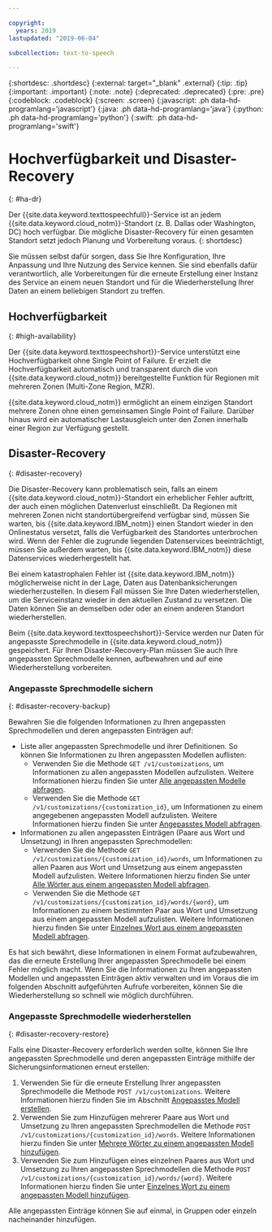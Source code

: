 ```yaml
---

copyright:
  years: 2019
lastupdated: "2019-06-04"

subcollection: text-to-speech

---
```


{:shortdesc: .shortdesc}
{:external: target="_blank" .external}
{:tip: .tip}
{:important: .important}
{:note: .note}
{:deprecated: .deprecated}
{:pre: .pre}
{:codeblock: .codeblock}
{:screen: .screen}
{:javascript: .ph data-hd-programlang='javascript'}
{:java: .ph data-hd-programlang='java'}
{:python: .ph data-hd-programlang='python'}
{:swift: .ph data-hd-programlang='swift'}

# Hochverfügbarkeit und Disaster-Recovery
{: #ha-dr}

Der {{site.data.keyword.texttospeechfull}}-Service ist an jedem {{site.data.keyword.cloud_notm}}-Standort (z. B. Dallas oder Washington, DC) hoch verfügbar. Die mögliche Disaster-Recovery für einen gesamten Standort setzt jedoch Planung und  Vorbereitung voraus.
{: shortdesc}

Sie müssen selbst dafür sorgen, dass Sie Ihre Konfiguration, Ihre Anpassung und Ihre Nutzung des Service kennen. Sie sind ebenfalls dafür verantwortlich, alle Vorbereitungen für die erneute Erstellung einer Instanz des Service an einem neuen Standort und für die Wiederherstellung Ihrer Daten an einem beliebigen Standort zu treffen.

## Hochverfügbarkeit
{: #high-availability}

Der {{site.data.keyword.texttospeechshort}}-Service unterstützt eine Hochverfügbarkeit ohne Single Point of Failure. Er erzielt die Hochverfügbarkeit automatisch und transparent durch die von {{site.data.keyword.cloud_notm}} bereitgestellte Funktion für Regionen mit mehreren Zonen (Multi-Zone Region, MZR).

{{site.data.keyword.cloud_notm}} ermöglicht an einem einzigen Standort mehrere Zonen ohne einen gemeinsamen Single Point of Failure. Darüber hinaus wird ein automatischer Lastausgleich unter den Zonen innerhalb einer Region zur Verfügung gestellt.

## Disaster-Recovery
{: #disaster-recovery}

Die Disaster-Recovery kann problematisch sein, falls an einem {{site.data.keyword.cloud_notm}}-Standort ein erheblicher Fehler auftritt, der auch einen möglichen Datenverlust einschließt. Da Regionen mit mehreren Zonen nicht standortübergreifend verfügbar sind, müssen Sie warten, bis {{site.data.keyword.IBM_notm}} einen Standort wieder in den Onlinestatus versetzt, falls die Verfügbarkeit des Standortes unterbrochen wird. Wenn der Fehler die zugrunde liegenden Datenservices beeinträchtigt, müssen Sie außerdem warten, bis {{site.data.keyword.IBM_notm}} diese Datenservices wiederhergestellt hat.

Bei einem katastrophalen Fehler ist {{site.data.keyword.IBM_notm}} möglicherweise nicht in der Lage, Daten aus Datenbanksicherungen wiederherzustellen. In diesem Fall müssen Sie Ihre Daten wiederherstellen, um die Serviceinstanz wieder in den aktuellen Zustand zu versetzen. Die Daten können Sie an demselben oder oder an einem anderen Standort wiederherstellen.

Beim {{site.data.keyword.texttospeechshort}}-Service werden nur Daten für angepasste Sprechmodelle in {{site.data.keyword.cloud_notm}} gespeichert. Für Ihren Disaster-Recovery-Plan müssen Sie auch Ihre angepassten Sprechmodelle kennen, aufbewahren und auf eine Wiederherstellung vorbereiten.

### Angepasste Sprechmodelle sichern
{: #disaster-recovery-backup}

Bewahren Sie die folgenden Informationen zu Ihren angepassten Sprechmodellen und deren angepassten Einträgen auf:

-   Liste aller angepassten Sprechmodelle und ihrer Definitionen. So können Sie Informationen zu Ihren angepassten Modellen auflisten:
    -   Verwenden Sie die Methode `GET /v1/customizations`, um Informationen zu allen angepassten Modellen aufzulisten. Weitere Informationen hierzu finden Sie unter [Alle angepassten Modelle abfragen](/docs/services/text-to-speech?topic=text-to-speech-customModels#cuModelsQueryAll).
    -   Verwenden Sie die Methode `GET /v1/customizations/{customization_id}`, um Informationen zu einem angegebenen angepassten Modell aufzulisten. Weitere Informationen hierzu finden Sie unter [Angepasstes Modell abfragen](/docs/services/text-to-speech?topic=text-to-speech-customModels#cuModelsQuery).
-   Informationen zu allen angepassten Einträgen (Paare aus Wort und Umsetzung) in Ihren angepassten Sprechmodellen:
    -   Verwenden Sie die Methode `GET /v1/customizations/{customization_id}/words`, um Informationen zu allen Paaren aus Wort und Umsetzung aus einem angepassten Modell aufzulisten. Weitere Informationen hierzu finden Sie unter [Alle Wörter aus einem angepassten Modell abfragen](/docs/services/text-to-speech?topic=text-to-speech-customWords#cuWordsQueryModel).
    -   Verwenden Sie die Methode `GET /v1/customizations/{customization_id}/words/{word}`, um Informationen zu einem bestimmten Paar aus Wort und Umsetzung aus einem angepassten Modell aufzulisten. Weitere Informationen hierzu finden Sie unter [Einzelnes Wort aus einem angepassten Modell abfragen](/docs/services/text-to-speech?topic=text-to-speech-customWords#cuWordQueryModel).

Es hat sich bewährt, diese Informationen in einem Format aufzubewahren, das die erneute Erstellung Ihrer angepassten Sprechmodelle bei einem Fehler möglich macht. Wenn Sie die Informationen zu Ihren angepassten Modellen und angepassten Einträgen aktiv verwalten und im Voraus die im folgenden Abschnitt aufgeführten Aufrufe vorbereiten, können Sie die Wiederherstellung so schnell wie möglich durchführen.

### Angepasste Sprechmodelle wiederherstellen
{: #disaster-recovery-restore}

Falls eine Disaster-Recovery erforderlich werden sollte, können Sie Ihre angepassten Sprechmodelle und deren angepassten Einträge mithilfe der Sicherungsinformationen erneut erstellen:

1.  Verwenden Sie für die erneute Erstellung Ihrer angepassten Sprechmodelle die Methode `POST /v1/customizations`. Weitere Informationen hierzu finden Sie im Abschnitt [Angepasstes Modell erstellen](/docs/services/text-to-speech?topic=text-to-speech-customModels#cuModelsCreate).
1.  Verwenden Sie zum Hinzufügen mehrerer Paare aus Wort und Umsetzung zu Ihren angepassten Sprechmodellen die Methode `POST /v1/customizations/{customization_id}/words`. Weitere Informationen hierzu finden Sie unter [Mehrere Wörter zu einem angepassten Modell hinzufügen](/docs/services/text-to-speech?topic=text-to-speech-customWords#cuWordsAdd).
1.  Verwenden Sie zum Hinzufügen eines einzelnen Paares aus Wort und Umsetzung zu Ihren angepassten Sprechmodellen die Methode `POST /v1/customizations/{customization_id}/words/{word}`. Weitere Informationen hierzu finden Sie unter [Einzelnes Wort zu einem angepassten Modell hinzufügen](/docs/services/text-to-speech?topic=text-to-speech-customWords#cuWordAdd).

Alle angepassten Einträge können Sie auf einmal, in Gruppen oder einzeln nacheinander hinzufügen.

